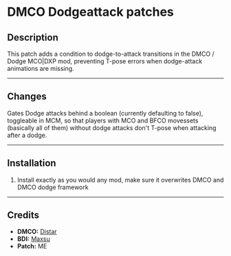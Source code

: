 # DMCO Dodgeattack patches

## Description  
This patch adds a condition to dodge-to-attack transitions in the DMCO / Dodge MCO|DXP mod, preventing T-pose errors when dodge-attack animations are missing.

---

## Changes  
Gates Dodge attacks behind a boolean (currently defaulting to false), toggleable in MCM, so that players with MCO and BFCO movessets (basically all of them) without dodge attacks don't T-pose when attacking after a dodge.

---

## Installation

1. Install exactly as you would any mod, make sure it overwrites DMCO and DMCO dodge framework

---

## Credits

- **DMCO:** [Distar](https://www.distaranimation.com/mods/dodge)
- **BDI:**  [Maxsu](https://www.nexusmods.com/skyrimspecialedition/mods/78146)
- **Patch:** ME
